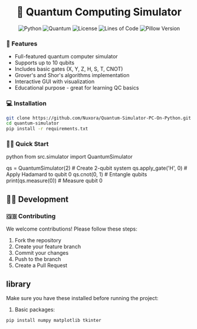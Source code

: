 <div align="center">
  <h1>🌌 Quantum Computing Simulator</h1>
  
 ![Python](https://img.shields.io/badge/Made%20with-Python%203.8+-blue.svg)
![Quantum](https://img.shields.io/badge/Quantum-Simulator-purple)
![License](https://img.shields.io/badge/License-MIT-yellow)
![Lines of Code](https://img.shields.io/badge/Lines%20of%20Code-3185-brightgreen)
![Pillow Version](https://img.shields.io/pypi/v/pillow)  
</div>

### 🚀 Features
- Full-featured quantum computer simulator
- Supports up to 10 qubits
- Includes basic gates (X, Y, Z, H, S, T, CNOT)
- Grover's and Shor's algorithms implementation
- Interactive GUI with visualization
- Educational purpose - great for learning QC basics

### 💻 Installation
```bash
git clone https://github.com/Nuxora/Quantum-Simulator-PC-On-Python.git
cd quantum-simulator
pip install -r requirements.txt
```

### 🏃‍♂️ Quick Start
python
from src.simulator import QuantumSimulator

qs = QuantumSimulator(2)  # Create 2-qubit system
qs.apply_gate('H', 0)    # Apply Hadamard to qubit 0
qs.cnot(0, 1)            # Entangle qubits
print(qs.measure(0))      # Measure qubit 0


## 👨‍💻 Development

### 🇬🇧 Contributing
We welcome contributions! Please follow these steps:
1. Fork the repository
2. Create your feature branch
3. Commit your changes
4. Push to the branch
5. Create a Pull Request



## library

Make sure you have these installed before running the project:

1. Basic packages:  
```bash
pip install numpy matplotlib tkinter
